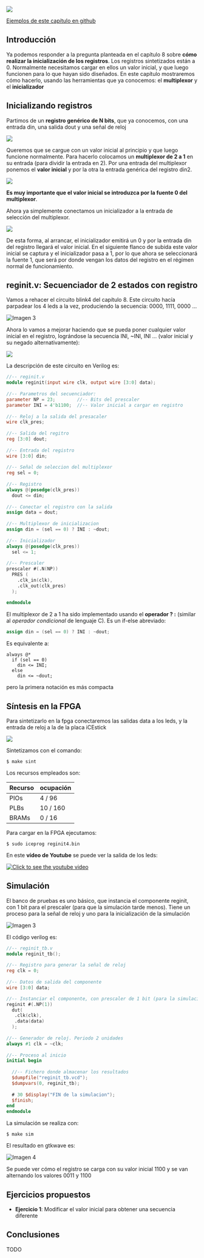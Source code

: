 ![](https://github.com/Obijuan/open-fpga-verilog-tutorial/raw/master/tutorial/ICESTICK/T13-reg-init/images/reginit-1.png)

[Ejemplos de este capítulo en github](https://github.com/Obijuan/open-fpga-verilog-tutorial/tree/master/tutorial/ICESTICK/T13-reg-init)

## Introducción
Ya podemos responder a la pregunta planteada en el capítulo 8 sobre **cómo realizar la inicialización de los registros**. Los registros sintetizados están a 0. Normalmente necesitamos cargar en ellos un valor inicial, y que luego funcionen para lo que hayan sido diseñados. En este capítulo mostraremos cómo hacerlo, usando las herramientas que ya conocemos: el **multiplexor** y el **inicializador**

## Inicializando registros

Partimos de un **registro genérico de N bits**, que ya conocemos, con una entrada din, una salida dout y una señal de reloj

![](https://github.com/Obijuan/open-fpga-verilog-tutorial/raw/master/tutorial/ICESTICK/T13-reg-init/images/reginit-2.png)

Queremos que se cargue con un valor inicial al principio y que luego funcione normalmente. Para hacerlo colocamos un **multiplexor de 2 a 1** en su entrada (para dividir la entrada en 2). Por una entrada del multiplexor ponemos el **valor inicial** y por la otra la entrada genérica del registro din2.

![](https://github.com/Obijuan/open-fpga-verilog-tutorial/raw/master/tutorial/ICESTICK/T13-reg-init/images/reginit-3.png)

**Es muy importante que el valor inicial se introduzca por la fuente 0 del multiplexor**.

Ahora ya simplemente conectamos un inicializador a la entrada de selección del multiplexor.

![](https://github.com/Obijuan/open-fpga-verilog-tutorial/raw/master/tutorial/ICESTICK/T13-reg-init/images/reginit-4.png)

De esta forma, al arrancar, el inicializador emitirá un 0 y por la entrada din del registro llegará el valor 
inicial. En el siguiente flanco de subida este valor inicial se captura y el inicializador pasa a 1, por lo que ahora se seleccionará la fuente 1, que será por donde vengan los datos del registro en el régimen normal de funcionamiento.

## reginit.v: Secuenciador de 2 estados con registro

Vamos a rehacer el circuito blink4 del capítulo 8. Este circuito hacía parpadear los 4 leds a la vez, produciendo la secuencia: 0000, 1111, 0000 ...

![Imagen 3](https://github.com/Obijuan/open-fpga-verilog-tutorial/raw/master/tutorial/ICESTICK/T08-register/images/blink4-3.png)

Ahora lo vamos a mejorar haciendo que se pueda poner cualquier valor inicial en el registro, lográndose la secuencia INI, ~INI, INI ... (valor inicial y su negado alternativamente):

![](https://github.com/Obijuan/open-fpga-verilog-tutorial/raw/master/tutorial/ICESTICK/T13-reg-init/images/reginit-5.png)

La descripción de este circuito en Verilog es:

```verilog
//-- reginit.v
module reginit(input wire clk, output wire [3:0] data);
    
//-- Parametros del secuenciador:
parameter NP = 23;        //-- Bits del prescaler
parameter INI = 4'b1100;  //-- Valor inicial a cargar en registro
    
//-- Reloj a la salida del presacaler
wire clk_pres;
    
//-- Salida del regitro
reg [3:0] dout;
    
//-- Entrada del registro
wire [3:0] din;
    
//-- Señal de seleccion del multiplexor
reg sel = 0;
    
//-- Registro
always @(posedge(clk_pres))
  dout <= din;
    
//-- Conectar el registro con la salida
assign data = dout;
    
//-- Multiplexor de inicializacion
assign din = (sel == 0) ? INI : ~dout;
    
//-- Inicializador
always @(posedge(clk_pres))
  sel <= 1;
    
//-- Prescaler
prescaler #(.N(NP))
  PRES (
    .clk_in(clk),
    .clk_out(clk_pres)
  );
    
endmodule
```

El multiplexor de 2 a 1 ha sido implementado usando el **operador ? :** (similar al _operador condicional_ de lenguaje C). Es un if-else abreviado:

```verilog
assign din = (sel == 0) ? INI : ~dout;
```

Es equivalente a:

```
always @*
  if (sel == 0)
    din <= INI;
  else
    din <= ~dout;
```
    
pero la primera notación es más compacta

## Síntesis en la FPGA

Para sintetizarlo en la fpga conectaremos las salidas data a los leds, y la entrada de reloj a la de la placa iCEstick

![](https://github.com/Obijuan/open-fpga-verilog-tutorial/raw/master/tutorial/ICESTICK/T13-reg-init/images/reginit-1.png)

Sintetizamos con el comando:

    $ make sint

Los recursos empleados son:

| Recurso  | ocupación
|----------|-----------
|PIOs      | 4 / 96
|PLBs      | 10 / 160
|BRAMs     | 0 / 16

Para cargar en la FPGA ejecutamos:

    $ sudo iceprog reginit4.bin

En este **vídeo de Youtube** se puede ver la salida de los leds:

[![Click to see the youtube video](http://img.youtube.com/vi/dYikGANv1t4/0.jpg)](https://www.youtube.com/watch?v=dYikGANv1t4)

## Simulación
El banco de pruebas es uno básico, que instancia el componente reginit, con 1 bit para el prescaler (para que la simulación tarde menos). Tiene un proceso para la señal de reloj y uno para la inicialización de la simulación

![Imagen 3](https://github.com/Obijuan/open-fpga-verilog-tutorial/raw/master/tutorial/ICESTICK/T13-reg-init/images/reginit-6.png)

El código verilog es:

```verilog
//-- reginit_tb.v
module reginit_tb();
    
//-- Registro para generar la señal de reloj
reg clk = 0;
    
//-- Datos de salida del componente
wire [3:0] data;

//-- Instanciar el componente, con prescaler de 1 bit (para la simulacion)
reginit #(.NP(1))
  dut(
   .clk(clk),
   .data(data)
  );
    
//-- Generador de reloj. Periodo 2 unidades
always #1 clk = ~clk;
    
//-- Proceso al inicio
initial begin
    
  //-- Fichero donde almacenar los resultados
  $dumpfile("reginit_tb.vcd");
  $dumpvars(0, reginit_tb);
    
  # 30 $display("FIN de la simulacion");
  $finish;
end
endmodule
```

La simulación se realiza con:

    $ make sim

El resultado en gtkwave es:

![Imagen 4](https://github.com/Obijuan/open-fpga-verilog-tutorial/raw/master/tutorial/ICESTICK/T13-reg-init/images/T13-reginit-sim.png)

Se puede ver cómo el registro se carga con su valor inicial 1100 y se van alternando los valores 0011 y 1100 

## Ejercicios propuestos
* **Ejercicio 1**: Modificar el valor inicial para obtener una secuencia diferente

## Conclusiones
TODO


